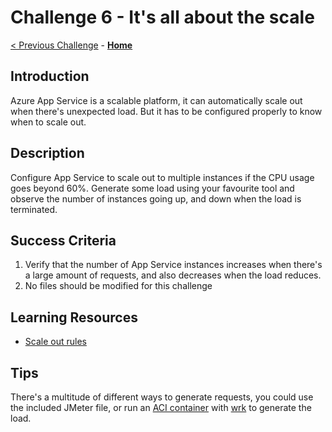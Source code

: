 # Challenge 6 - It's all about the scale

[< Previous Challenge](./challenge-05.md) - **[Home](../README.md)**

## Introduction

Azure App Service is a scalable platform, it can automatically scale out when there's unexpected load. But it has to be configured properly to know when to scale out.

## Description

Configure App Service to scale out to multiple instances if the CPU usage goes beyond 60%. Generate some load using your favourite tool and observe the number of instances going up, and down when the load is terminated.

## Success Criteria

1. Verify that the number of App Service instances increases when there's a large amount of requests, and also decreases when the load reduces.
1. No files should be modified for this challenge

## Learning Resources

- [Scale out rules](https://docs.microsoft.com/en-us/azure/azure-monitor/autoscale/autoscale-get-started)

## Tips

There's a multitude of different ways to generate requests, you could use the included JMeter file, or run an [ACI container](https://docs.microsoft.com/en-us/azure/container-instances/) with [wrk](https://hub.docker.com/r/bootjp/wrk2) to generate the load.
